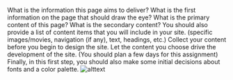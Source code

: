 What is the information this page aims to deliver?
What is the first information on the page that should draw the eye?
What is the primary content of this page?
What is the secondary content?
You should also provide a list of content items that you will include in your site. (specific images/movies, navigation (if any), text, headings, etc.)
Collect your content before you begin to design the site. Let the content you choose drive the development of the site. (You should plan a few days for this assignment)
Finally, in this first step, you should also make some initial decisions about fonts and a color palette.
 ![alttext](http://colly.com/ "Cool Website")
